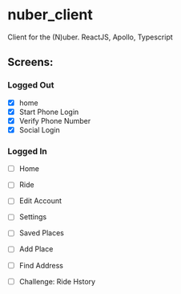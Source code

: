 # nuber_client
Client for the (N)uber. ReactJS, Apollo, Typescript

## Screens:
    
### Logged Out

- [x] home
- [x] Start Phone Login
- [x] Verify Phone Number
- [x] Social Login
    
### Logged In

- [ ] Home
- [ ] Ride
- [ ] Edit Account
- [ ] Settings
- [ ] Saved Places
- [ ] Add Place
- [ ] Find Address
- [ ] Challenge: Ride Hstory
 